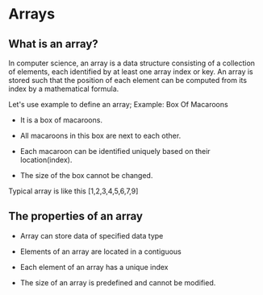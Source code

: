 # Arrays

## What is an array?

In computer science, an array is a data structure consisting of a collection of elements, each identified by at least one array index or key. An array is stored such that the position of each element can be computed from its index by a mathematical formula.

Let's use example to define an array;
Example: Box Of Macaroons

- It is a box of macaroons.

- All macaroons in this box are next to each other.

- Each macaroon can be identified uniquely based on their location(index).

- The size of the box cannot be changed.

Typical array is like this [1,2,3,4,5,6,7,9]

## The properties of an array

- Array can store data of specified data type

- Elements of an array are located in a contiguous

- Each element of an array has a unique index

- The size of an array is predefined and cannot be modified.
